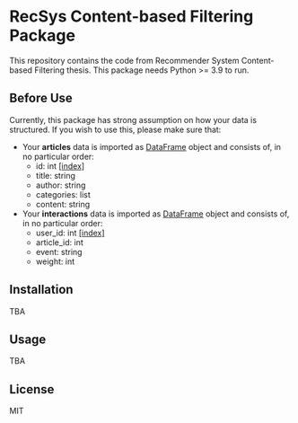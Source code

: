 # RecSys Content-based Filtering Package

This repository contains the code from Recommender System Content-based Filtering thesis.
This package needs Python >= 3.9 to run.

## Before Use

Currently, this package has strong assumption on how your data is structured.
If you wish to use this, please make sure that:

- Your **articles** data is imported as [DataFrame](https://pandas.pydata.org/docs/reference/api/pandas.DataFrame.html) object and consists of, in no particular order:
  - id: int [[index]](https://pandas.pydata.org/docs/reference/api/pandas.DataFrame.set_index.html)
  - title: string
  - author: string
  - categories: list
  - content: string
- Your **interactions** data is imported as [DataFrame](https://pandas.pydata.org/docs/reference/api/pandas.DataFrame.html) object and consists of, in no particular order:
  - user_id: int [[index]](https://pandas.pydata.org/docs/reference/api/pandas.DataFrame.set_index.html)
  - article_id: int
  - event: string
  - weight: int

## Installation

TBA

## Usage

TBA

## License

MIT
